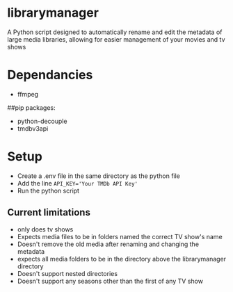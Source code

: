 # librarymanager
A Python script designed to automatically rename and edit the metadata of large media libraries, allowing for easier management of your movies and tv shows

# Dependancies
* ffmpeg

##pip packages:
* python-decouple
* tmdbv3api

# Setup
* Create a .env file in the same directory as the python file
* Add the line ```API_KEY='Your TMDb API Key'```
* Run the python script

## Current limitations
* only does tv shows
* Expects media files to be in folders named the correct TV show's name
* Doesn't remove the old media after renaming and changing the metadata
* expects all media folders to be in the directory above the librarymanager directory 
* Doesn't support nested directories
* Doesn't support any seasons other than the first of any TV show
